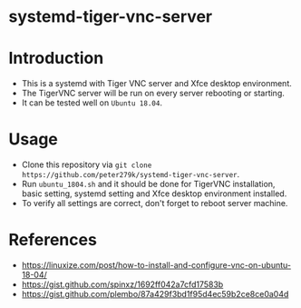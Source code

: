 # systemd-tiger-vnc-server

# Introduction
- This is a systemd with Tiger VNC server and Xfce desktop environment.
- The TigerVNC server will be run on every server rebooting or starting.
- It can be tested well on `Ubuntu 18.04`.

# Usage
- Clone this repository via `git clone https://github.com/peter279k/systemd-tiger-vnc-server`.
- Run `ubuntu_1804.sh` and it should be done for TigerVNC installation, basic setting, systemd setting and Xfce desktop environment installed.
- To verify all settings are correct, don't forget to reboot server machine.

# References
- https://linuxize.com/post/how-to-install-and-configure-vnc-on-ubuntu-18-04/
- https://gist.github.com/spinxz/1692ff042a7cfd17583b
- https://gist.github.com/plembo/87a429f3bd1f95d4ec59b2ce8ce0a04d
